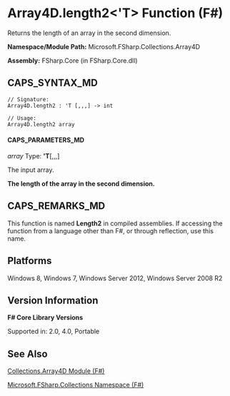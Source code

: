 # Array4D.length2<'T> Function (F#)

Returns the length of an array in the second dimension.

**Namespace/Module Path:** Microsoft.FSharp.Collections.Array4D

**Assembly:** FSharp.Core (in FSharp.Core.dll)


## CAPS_SYNTAX_MD

```
// Signature:
Array4D.length2 : 'T [,,,] -> int

// Usage:
Array4D.length2 array
```

#### CAPS_PARAMETERS_MD
*array*
Type: **'T**[[,,,]](http://msdn.microsoft.com/en-us/library/e957316d-b2e0-4f04-ac4c-426d4f38a968)


The input array.



**The length of the array in the second dimension.**
## CAPS_REMARKS_MD
This function is named **Length2** in compiled assemblies. If accessing the function from a language other than F#, or through reflection, use this name.


## Platforms
Windows 8, Windows 7, Windows Server 2012, Windows Server 2008 R2


## Version Information
**F# Core Library Versions**

Supported in: 2.0, 4.0, Portable




## See Also
[Collections.Array4D Module &#40;F&#35;&#41;](Collections.Array4D+Module+%28F%23%29.md)

[Microsoft.FSharp.Collections Namespace &#40;F&#35;&#41;](Microsoft.FSharp.Collections+Namespace+%28F%23%29.md)

